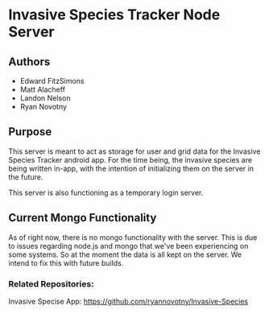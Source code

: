 # Invasive Species Tracker Node Server

## Authors
   * Edward FitzSimons
   * Matt Alacheff
   * Landon Nelson
   * Ryan Novotny

## Purpose

   This server is meant to act as storage for user and grid data for the Invasive Species Tracker android app. For the time being, the invasive species are being written in-app, with the intention of initializing them on the server in the future.

   This server is also functioning as a temporary login server.

## Current Mongo Functionality

   As of right now, there is no mongo functionality with the server. This is due to issues regarding node.js and mongo that we've been experiencing on some systems. So at the moment the data is all kept on the server. We intend to fix this with future builds.

### Related Repositories:

Invasive Specise App: https://github.com/ryannovotny/Invasive-Species